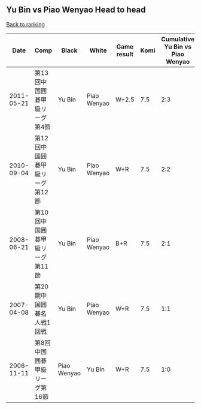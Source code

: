 ## Yu Bin vs Piao Wenyao Head to head

[Back to ranking](../../index.md)




| **Date** | **Comp** | **Black** | **White** | **Game result** | **Komi** | **Cumulative Yu Bin vs Piao Wenyao** | **Yu Bin streak** | **Piao Wenyao streak** | 
| --- | --- | --- | --- | --- | --- | --- | --- | --- |
| 2011-05-21 | 第13回中国囲碁甲級リーグ第4節 | Yu Bin | Piao Wenyao | W+2.5 | 7.5 | 2:3 | 0 | 2 | 
| 2010-09-04 | 第12回中国囲碁甲級リーグ第12節 | Yu Bin | Piao Wenyao | W+R | 7.5 | 2:2 | 0 | 1 | 
| 2008-06-21 | 第10回中国囲碁甲級リーグ第11節 | Yu Bin | Piao Wenyao | B+R | 7.5 | 2:1 | 1 | 0 | 
| 2007-04-08 | 第20期中国囲碁名人戦1回戦 | Yu Bin | Piao Wenyao | W+R | 7.5 | 1:1 | 0 | 1 | 
| 2006-11-11 | 第8回中国囲碁甲級リーグ第16節 | Piao Wenyao | Yu Bin | W+R | 7.5 | 1:0 | 1 | 0 |




